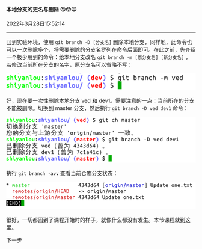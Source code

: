 #### 本地分支的更名与删除  😛😛😛

2022年3月28日15:52:14

---

回到实验环境，使用 `git branch -D [分支名]` 删除本地分支，同样地，此命令也可以一次删除多个，将需要删除的分支名罗列在命令后面即可。在此之前，先介绍一个极少用到的命令：给本地分支改名 `git branch -m [原分支名] [新分支名]` ，若修改当前所在分支的名字，原分支名可以省略不写：

![此处输入图片的描述](3.7_本地分支的更名于删除.assets/document-uid310176labid9816timestamp1548756916421.png)

好，现在要一次性删除本地分支 ved 和 dev1。需要注意的一点：当前所在的分支不能被删除。切换到 master 分支，然后执行 `git branch -D ved dev1` 命令：

![此处输入图片的描述](3.7_本地分支的更名于删除.assets/document-uid310176labid9816timestamp1548756929350.png)

执行 `git branch -avv` 查看当前仓库分支状态：

![此处输入图片的描述](3.7_本地分支的更名于删除.assets/document-uid310176labid9816timestamp1548756938386.png)

很好，一切都回到了课程开始时的样子，就像什么都没有发生。本节课程就到这里。



下一步